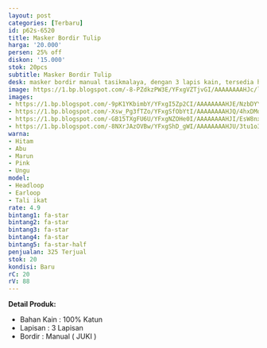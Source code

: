 ```yaml
---
layout: post
categories: [Terbaru]
id: p62s-6520
title: Masker Bordir Tulip
harga: '20.000'
persen: 25% off
diskon: '15.000'
stok: 20pcs
subtitle: Masker Bordir Tulip
desk: masker bordir manual tasikmalaya, dengan 3 lapis kain, tersedia headloop dan earloop.
image: https://1.bp.blogspot.com/-8-PZdkzPW3E/YFxgVZTjvGI/AAAAAAAAHJc/lQJk1oau84Is0udB_ZEZwKHWt5NCGZ8qgCLcBGAsYHQ/s320/utama.jpg
images:
- https://1.bp.blogspot.com/-9pK1YKbimbY/YFxgI5Zp2CI/AAAAAAAAHJE/NzbDYYCTVgEM3fU9WCSVC11PcfuJy5lYQCLcBGAsYHQ/s320/marun.jpg
- https://1.bp.blogspot.com/-Xsw_Pg3fTZo/YFxgSfObYtI/AAAAAAAAHJQ/4hxDMqVQB4ot8viqscDDsvfOqUP2aKVvACLcBGAsYHQ/s320/toska.jpg
- https://1.bp.blogspot.com/-GB15TXgFU6U/YFxgNZOHe0I/AAAAAAAAHJI/EsW8nxY26iYFg-8EpE38h70kRUSOiNUrQCLcBGAsYHQ/s320/pink.jpg
- https://1.bp.blogspot.com/-8NXrJAzOVBw/YFxgShD_gWI/AAAAAAAAHJU/3tu1o3ZC4NIbAoBhk79_QYx_f6NWM4FHgCLcBGAsYHQ/s320/ungu.jpg
warna:
- Hitam
- Abu
- Marun
- Pink
- Ungu
model:
- Headloop
- Earloop
- Tali ikat
rate: 4.9
bintang1: fa-star
bintang2: fa-star
bintang3: fa-star
bintang4: fa-star
bintang5: fa-star-half
penjualan: 325 Terjual
stok: 20
kondisi: Baru
rC: 20
rV: 88
---
```



<b>Detail Produk:</b>
<ul>
<li>Bahan Kain : 100% Katun</li>
<li>Lapisan : 3 Lapisan</li>
<li>Bordir : Manual ( JUKI )</li>
</ul>
